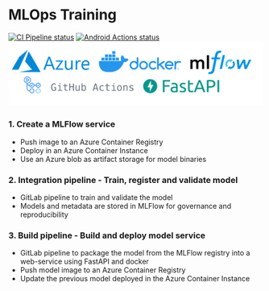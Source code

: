 # MLOps Training
[![CI Pipeline status](https://github.com/antonioramos1/mlops-training/workflows/github_actions/badge.svg)](https://github.com/antonioramos1/mlops-training/actions)
[![Android Actions status](https://github.com/AndreSand/BornInApp/workflows/android/badge.svg)](https://github.com/AndreSand/BornInApp/actions)
![alt text](./imgs/banner-repo-mlops.png)

### 1. Create a MLFlow service
- Push image to an Azure Container Registry
- Deploy in an Azure Container Instance
- Use an Azure blob as artifact storage for model binaries

### 2. Integration pipeline - Train, register and validate model
- GitLab pipeline to train and validate the model
- Models and metadata are stored in MLFlow for governance and reproducibility

### 3. Build pipeline - Build and deploy model service
- GitLab pipeline to package the model from the MLFlow registry into a web-service using FastAPI and docker
- Push model image to an Azure Container Registry
- Update the previous model deployed in the Azure Container Instance
